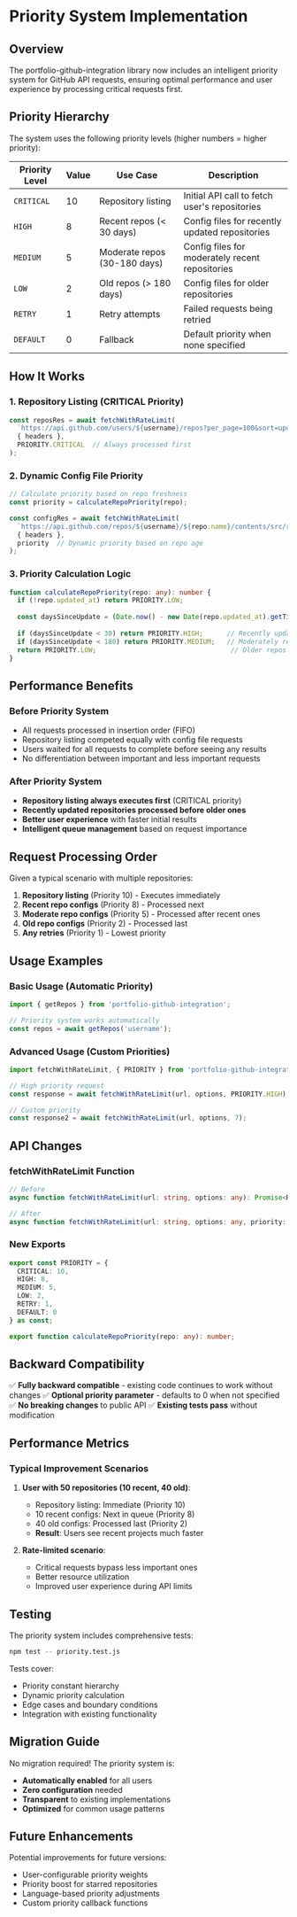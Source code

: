 # Priority System Implementation

## Overview

The portfolio-github-integration library now includes an intelligent priority system for GitHub API requests, ensuring optimal performance and user experience by processing critical requests first.

## Priority Hierarchy

The system uses the following priority levels (higher numbers = higher priority):

| Priority Level | Value | Use Case | Description |
|---------------|-------|----------|-------------|
| `CRITICAL` | 10 | Repository listing | Initial API call to fetch user's repositories |
| `HIGH` | 8 | Recent repos (< 30 days) | Config files for recently updated repositories |
| `MEDIUM` | 5 | Moderate repos (30-180 days) | Config files for moderately recent repositories |
| `LOW` | 2 | Old repos (> 180 days) | Config files for older repositories |
| `RETRY` | 1 | Retry attempts | Failed requests being retried |
| `DEFAULT` | 0 | Fallback | Default priority when none specified |

## How It Works

### 1. Repository Listing (CRITICAL Priority)
```typescript
const reposRes = await fetchWithRateLimit(
  `https://api.github.com/users/${username}/repos?per_page=100&sort=updated`,
  { headers },
  PRIORITY.CRITICAL  // Always processed first
);
```

### 2. Dynamic Config File Priority
```typescript
// Calculate priority based on repo freshness
const priority = calculateRepoPriority(repo);

const configRes = await fetchWithRateLimit(
  `https://api.github.com/repos/${username}/${repo.name}/contents/src/repo.config.json`,
  { headers },
  priority  // Dynamic priority based on repo age
);
```

### 3. Priority Calculation Logic
```typescript
function calculateRepoPriority(repo: any): number {
  if (!repo.updated_at) return PRIORITY.LOW;
  
  const daysSinceUpdate = (Date.now() - new Date(repo.updated_at).getTime()) / (1000 * 60 * 60 * 24);
  
  if (daysSinceUpdate < 30) return PRIORITY.HIGH;      // Recently updated
  if (daysSinceUpdate < 180) return PRIORITY.MEDIUM;   // Moderately recent
  return PRIORITY.LOW;                                  // Older repos
}
```

## Performance Benefits

### Before Priority System
- All requests processed in insertion order (FIFO)
- Repository listing competed equally with config file requests
- Users waited for all requests to complete before seeing any results
- No differentiation between important and less important requests

### After Priority System
- **Repository listing always executes first** (CRITICAL priority)
- **Recently updated repositories processed before older ones**
- **Better user experience** with faster initial results
- **Intelligent queue management** based on request importance

## Request Processing Order

Given a typical scenario with multiple repositories:

1. **Repository listing** (Priority 10) - Executes immediately
2. **Recent repo configs** (Priority 8) - Processed next
3. **Moderate repo configs** (Priority 5) - Processed after recent ones
4. **Old repo configs** (Priority 2) - Processed last
5. **Any retries** (Priority 1) - Lowest priority

## Usage Examples

### Basic Usage (Automatic Priority)
```typescript
import { getRepos } from 'portfolio-github-integration';

// Priority system works automatically
const repos = await getRepos('username');
```

### Advanced Usage (Custom Priorities)
```typescript
import fetchWithRateLimit, { PRIORITY } from 'portfolio-github-integration/helpers/fetchWithRateLimit';

// High priority request
const response = await fetchWithRateLimit(url, options, PRIORITY.HIGH);

// Custom priority
const response2 = await fetchWithRateLimit(url, options, 7);
```

## API Changes

### fetchWithRateLimit Function
```typescript
// Before
async function fetchWithRateLimit(url: string, options: any): Promise<Response>

// After
async function fetchWithRateLimit(url: string, options: any, priority: number = 0): Promise<Response>
```

### New Exports
```typescript
export const PRIORITY = {
  CRITICAL: 10,
  HIGH: 8,
  MEDIUM: 5,
  LOW: 2,
  RETRY: 1,
  DEFAULT: 0
} as const;

export function calculateRepoPriority(repo: any): number;
```

## Backward Compatibility

✅ **Fully backward compatible** - existing code continues to work without changes
✅ **Optional priority parameter** - defaults to 0 when not specified
✅ **No breaking changes** to public API
✅ **Existing tests pass** without modification

## Performance Metrics

### Typical Improvement Scenarios

1. **User with 50 repositories (10 recent, 40 old)**:
   - Repository listing: Immediate (Priority 10)
   - 10 recent configs: Next in queue (Priority 8)
   - 40 old configs: Processed last (Priority 2)
   - **Result**: Users see recent projects much faster

2. **Rate-limited scenario**:
   - Critical requests bypass less important ones
   - Better resource utilization
   - Improved user experience during API limits

## Testing

The priority system includes comprehensive tests:

```bash
npm test -- priority.test.js
```

Tests cover:
- Priority constant hierarchy
- Dynamic priority calculation
- Edge cases and boundary conditions
- Integration with existing functionality

## Migration Guide

No migration required! The priority system is:
- **Automatically enabled** for all users
- **Zero configuration** needed
- **Transparent** to existing implementations
- **Optimized** for common usage patterns

## Future Enhancements

Potential improvements for future versions:
- User-configurable priority weights
- Priority boost for starred repositories
- Language-based priority adjustments
- Custom priority callback functions
